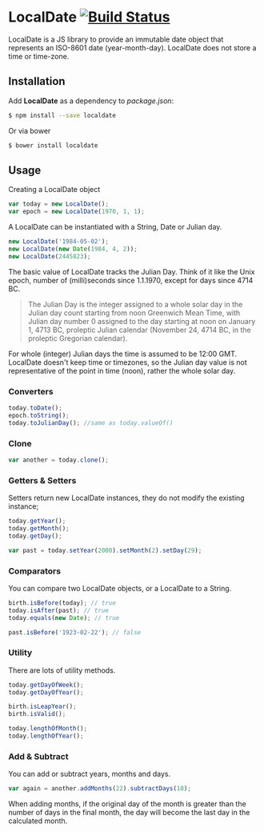 # LocalDate [![Build Status](https://travis-ci.org/milestones-life/localdate.svg?branch=master)](https://travis-ci.org/milestones-life/localdate)
LocalDate is a JS library to provide an immutable date object that represents an ISO-8601 date (year-month-day). LocalDate does not store a time or time-zone.

## Installation

Add **LocalDate** as a dependency to *package.json*:

```bash
$ npm install --save localdate
```

Or via bower

```bash
$ bower install localdate
```

## Usage

Creating a LocalDate object

```javascript
var today = new LocalDate();
var epoch = new LocalDate(1970, 1, 1);
```

A LocalDate can be instantiated with a String, Date or Julian day.

```javascript
new LocalDate('1984-05-02');
new LocalDate(new Date(1984, 4, 2));
new LocalDate(2445823);
```

The basic value of LocalDate tracks the Julian Day. Think of it like the Unix epoch, number of (milli)seconds since 1.1.1970, except for days since 4714 BC.

> The Julian Day is the integer assigned to a whole solar day in the Julian day count starting from noon Greenwich Mean Time, with Julian day number 0 assigned to the day starting at noon on January 1, 4713 BC, proleptic Julian calendar (November 24, 4714 BC, in the proleptic Gregorian calendar).

For whole (integer) Julian days the time is assumed to be 12:00 GMT. LocalDate doesn't keep time or timezones, so the Julian day value is not representative of the point in time (noon), rather the whole solar day.

### Converters

```javascript
today.toDate();
epoch.toString();
today.toJulianDay(); //same as today.valueOf()
```

### Clone

```javascript
var another = today.clone();
```

### Getters & Setters

Setters return new LocalDate instances, they do not modify the existing instance;

```javascript
today.getYear();
today.getMonth();
today.getDay();

var past = today.setYear(2000).setMonth(2).setDay(29);
```

### Comparators

You can compare two LocalDate objects, or a LocalDate to a String.

```javascript
birth.isBefore(today); // true
today.isAfter(past); // true
today.equals(new Date); // true

past.isBefore('1923-02-22'); // false
```

### Utility

There are lots of utility methods.

```javascript
today.getDayOfWeek();
today.getDayOfYear();

birth.isLeapYear();
birth.isValid();

today.lengthOfMonth();
today.lengthOfYear();
```

### Add & Subtract

You can add or subtract years, months and days.

```javascript
var again = another.addMonths(22).subtractDays(10);
```

When adding months, if the original day of the month is greater than the number of days in the final month, the day will become the last day in the calculated month.